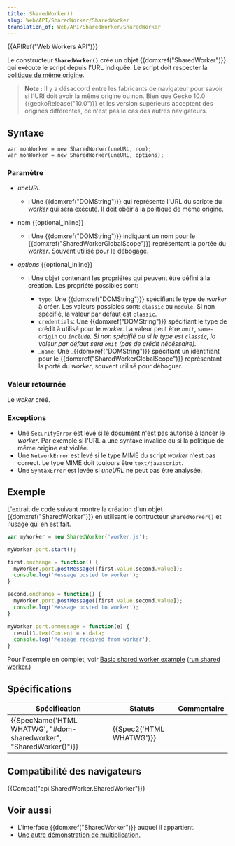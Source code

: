 ```yaml
---
title: SharedWorker()
slug: Web/API/SharedWorker/SharedWorker
translation_of: Web/API/SharedWorker/SharedWorker
---
```

{{APIRef("Web Workers API")}}

Le constructeur **`SharedWorker()`** crée un objet {{domxref("SharedWorker")}} qui exécute le script depuis l'URL indiquée. Le script doit respecter la [politique de même origine](/fr/docs/Web/Security/Same-origin_policy).

> **Note :** Il y a désaccord entre les fabricants de navigateur pour savoir si l'URI doit avoir la même origine ou non. Bien que Gecko 10.0 {{geckoRelease("10.0")}} et les version supérieurs acceptent des origines différentes, ce n'est pas le cas des autres navigateurs.

## Syntaxe

    var monWorker = new SharedWorker(uneURL, nom);
    var monWorker = new SharedWorker(uneURL, options);

### Paramètre

- _uneURL_
  - : Une {{domxref("DOMString")}} qui représente l'URL du scripte du _worker_ qui sera exécuté. Il doit obéir à la politique de même origine.
- nom {{optional_inline}}
  - : Une {{domxref("DOMString")}} indiquant un nom pour le {{domxref("SharedWorkerGlobalScope")}} représentant la portée du _worker_. Souvent utilisé pour le débogage.
- _options_ {{optional_inline}}

  - : Une objet contenant les propriétés qui peuvent être défini à la création. Les propriété possibles sont:

    - `type`: Une {{domxref("DOMString")}} spécifiant le type de _worker_ à créer. Les valeurs possibles sont: `classic` ou `module`. Si non spécifié, la valeur par défaut est `classic`.
    - `credentials`: Une {{domxref("DOMString")}} spécifiant le type de crédit à utilisé pour le _worker_. La valeur peut être _`omit`_, `same-origin` ou _`include`. Si non spécifié ou si le type est `classic`, la valeur par défaut sera `omit` (pas de crédit nécéssaire)._
    - _`name`: Une _{{domxref("DOMString")}} spécifiant un identifiant pour le {{domxref("SharedWorkerGlobalScope")}} représentant la porté du _worker_, souvent utilisé pour déboguer.

### Valeur retournée

Le _woker_ créé.

### Exceptions

- Une `SecurityError` est levé si le document n'est pas autorisé à lancer le _worker_. Par exemple si l'URL a une syntaxe invalide ou si la politique de même origine est violée.
- Une `NetworkError` est levé si le type MIME du script _worker_ n'est pas correct. Le type MIME doit toujours être `text/javascript`.
- Une `SyntaxError` est levée si _uneURL_ ne peut pas être analysée.

## Exemple

L'extrait de code suivant montre la création d'un objet {{domxref("SharedWorker")}} en utilisant le contructeur `SharedWorker()` et l'usage qui en est fait.

```js
var myWorker = new SharedWorker('worker.js');

myWorker.port.start();

first.onchange = function() {
  myWorker.port.postMessage([first.value,second.value]);
  console.log('Message posted to worker');
}

second.onchange = function() {
  myWorker.port.postMessage([first.value,second.value]);
  console.log('Message posted to worker');
}

myWorker.port.onmessage = function(e) {
  result1.textContent = e.data;
  console.log('Message received from worker');
}
```

Pour l'exemple en complet, voir [Basic shared worker example](https://github.com/mdn/simple-shared-worker) ([run shared worker](http://mdn.github.io/simple-shared-worker/).)

## Spécifications

| Spécification                                                                            | Statuts                          | Commentaire |
| ---------------------------------------------------------------------------------------- | -------------------------------- | ----------- |
| {{SpecName('HTML WHATWG', "#dom-sharedworker", "SharedWorker()")}} | {{Spec2('HTML WHATWG')}} |             |

## Compatibilité des navigateurs

{{Compat("api.SharedWorker.SharedWorker")}}

## Voir aussi

- L'interface {{domxref("SharedWorker")}} auquel il appartient.
- [Une autre démonstration de multiplication.](https://anlexn.github.io/shared-worker-mdn/)

